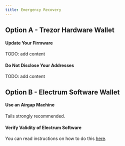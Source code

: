 ```yaml
---
title: Emergency Recovery
---
```


## Option A - Trezor Hardware Wallet

#### Update Your Firmware
TODO: add content

#### Do Not Disclose Your Addresses
TODO: add content

## Option B - Electrum Software Wallet

#### Use an Airgap Machine
Tails strongly recommended.

#### Verify Validity of Electrum Software
You can read instructions on how to do this [here](https://www.reddit.com/r/Bitcoin/comments/aa3l6n/how_to_check_if_your_electrum_wallet_is_legit/).

